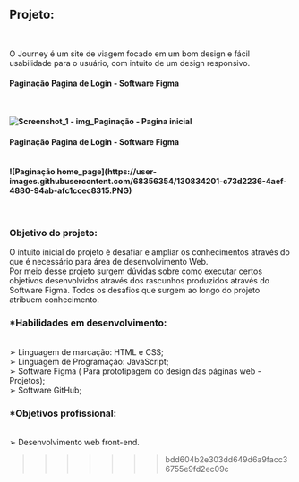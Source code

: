  <h2>Projeto:</h2> <br>
<p>
 O Journey é um site de viagem focado em um bom design e fácil usabilidade para o usuário, com intuito de um design responsivo.
</p>

<h4>Paginação Pagina de Login - Software Figma<h4> <br>

![Screenshot_1 -  img_Paginação - Pagina inicial](https://user-images.githubusercontent.com/68356354/130535526-284416f2-2658-469e-90ec-b409abe7c975.png)

 <h4>Paginação Pagina de Login - Software Figma<h4> <br>
![Paginação home_page](https://user-images.githubusercontent.com/68356354/130834201-c73d2236-4aef-4880-94ab-afc1ccec8315.PNG)



<br>
<br>
<br>

<h3> <strong> Objetivo do projeto: </strong> </h3>
<p>O intuito inicial do projeto é desafiar e ampliar os conhecimentos através do que é necessário para área de desenvolvimento Web.<br>
Por meio desse projeto surgem dúvidas sobre como executar certos objetivos desenvolvidos através dos rascunhos produzidos através do Software Figma. Todos os desafios que surgem ao longo do projeto atribuem conhecimento.<br>
 <h3> <strong>*Habilidades em desenvolvimento:</strong> </h3> <br>
➢ Linguagem de marcação: HTML e CSS;<br>
➢ Linguagem de Programação: JavaScript;<br>
➢ Software Figma ( Para prototipagem do design das páginas web - Projetos);<br>
➢ Software GitHub;<br>

<h3> <strong>*Objetivos profissional:</strong> </h3> <br>
➢ Desenvolvimento web front-end.</p>

>>>>>>> bdd604b2e303dd649d6a9facc36755e9fd2ec09c
